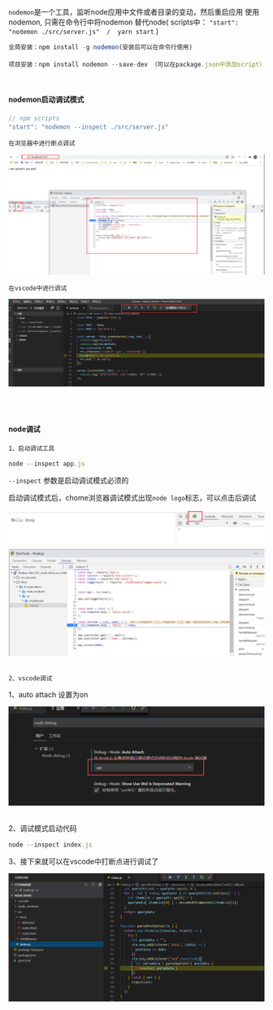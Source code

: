 `nodemon`是一个工具，监听node应用中文件或者目录的变动，然后重启应用
使用nodemon, 只需在命令行中将nodemon 替代node( scripts中：
`"start": "nodemon ./src/server.js"  /  yarn start` )


~~~js
全局安装：npm install -g nodemon(安装后可以在命令行使用)

项目安装：npm install nodemon --save-dev （可以在package.json中添加script）
~~~

<br/>

#### nodemon启动调试模式

~~~js
// npm scripts
"start": "nodemon --inspect ./src/server.js"
~~~

`在浏览器中进行断点调试`

<img src='./asserts/1.png'>

`在vscode中进行调试`

<img src='./asserts/2.png'/>

<br/>
<br/>
<br/>
<br/>


#### node调试

`1、启动调试工具`

~~~js
node --inspect app.js
~~~

`--inspect` 参数是启动调试模式必须的

启动调试模式后，chome浏览器调试模式出现`node logo`标志，可以点击后调试

<img src="./asserts/3.png">

<br/>

<img src="./asserts/4.png">


<br/>
<br/>

`2、vscode调试`

1、auto attach 设置为on

<img src='./asserts/5.png'/>

<br/>
<br/>


2、调试模式启动代码

~~~js
node --inspect index.js
~~~

3、接下来就可以在vscode中打断点进行调试了

<img src='./asserts/6.png'>